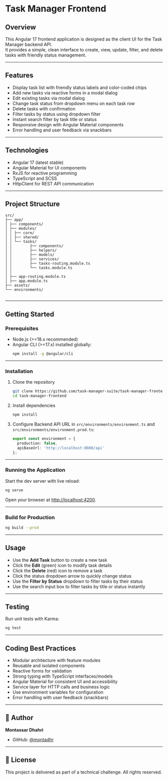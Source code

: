 # Task Manager Frontend

## Overview

This Angular 17 frontend application is designed as the client UI for the Task Manager backend API.  
It provides a simple, clean interface to create, view, update, filter, and delete tasks with friendly status management.

---

## Features

- Display task list with friendly status labels and color-coded chips  
- Add new tasks via reactive forms in a modal dialog  
- Edit existing tasks via modal dialog  
- Change task status from dropdown menu on each task row  
- Delete tasks with confirmation  
- Filter tasks by status using dropdown filter  
- Instant search filter by task title or status 
- Responsive design with Angular Material components  
- Error handling and user feedback via snackbars  

---

## Technologies

- Angular 17 (latest stable)  
- Angular Material for UI components  
- RxJS for reactive programming  
- TypeScript and SCSS  
- HttpClient for REST API communication  

---

## Project Structure

```
src/
├── app/
│ ├── components/
│ ├── modules/
│ │ ├── core/
│ │ ├── shared/
│ │ └── tasks/
│ │ 	   ├── components/
│ │ 	   ├── helpers/
│ │ 	   ├── models/
│ │ 	   ├── services/
│ │ 	   ├── tasks-routing.module.ts
│ │ 	   └── tasks.module.ts
│ │ 
│ ├── app-routing.module.ts
│ ├── app.module.ts
├── assets/
└── environments/


```

---

## Getting Started

### Prerequisites

- Node.js (>=18.x recommended)  
- Angular CLI (>=17.x) installed globally:  
  ```bash
  npm install -g @angular/cli
  ```

---

### Installation

1. Clone the repository  
   ```bash
   git clone https://github.com/task-manager-suite/task-manager-frontend.git
   cd task-manager-frontend
   ```

2. Install dependencies  
   ```bash
   npm install
   ```

3. Configure Backend API URL in `src/environments/environment.ts` and `src/environments/environment.prod.ts`:  
   ```ts
   export const environment = {
     production: false,
     apiBaseUrl: 'http://localhost:8080/api'
   };
   ```

---

### Running the Application

Start the dev server with live reload:

```bash
ng serve
```

Open your browser at [http://localhost:4200](http://localhost:4200).

---

### Build for Production

```bash
ng build --prod
```

---

## Usage

- Use the **Add Task** button to create a new task  
- Click the **Edit** (green) icon to modify task details  
- Click the **Delete** (red) icon to remove a task  
- Click the status dropdown arrow to quickly change status  
- Use the **Filter by Status** dropdown to filter tasks by their status  
- Use the search input box to filter tasks by title or status instantly  

---

## Testing

Run unit tests with Karma:

```bash
ng test
```

---

## Coding Best Practices

- Modular architecture with feature modules  
- Reusable and isolated components  
- Reactive forms for validation  
- Strong typing with TypeScript interfaces/models  
- Angular Material for consistent UI and accessibility  
- Service layer for HTTP calls and business logic  
- Use environment variables for configuration  
- Error handling with user feedback (snackbars)  

---

## 📌 Author

**Montassar Dhahri**  
- GitHub: [@montadhr](https://github.com/montadhr)  

---

## 📄 License

This project is delivered as part of a technical challenge. All rights reserved.